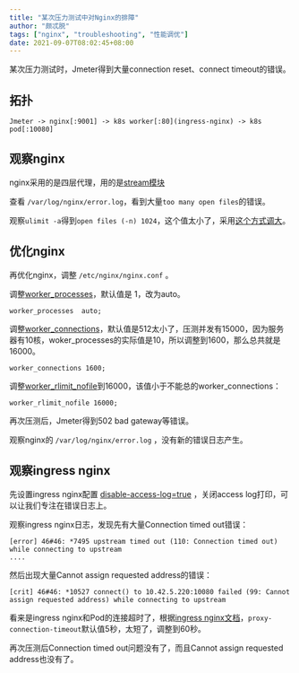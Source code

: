 ```yaml
---
title: "某次压力测试中对Nginx的排障"
author: "颇忒脱"
tags: ["nginx", "troubleshooting", "性能调优"]
date: 2021-09-07T08:02:45+08:00
---
```


<!--more-->

某次压力测试时，Jmeter得到大量connection reset、connect timeout的错误。

## 拓扑

```
Jmeter -> nginx[:9001] -> k8s worker[:80](ingress-nginx) -> k8s pod[:10080]
```

## 观察nginx

nginx采用的是四层代理，用的是[stream模块][1]

查看 `/var/log/nginx/error.log`，看到大量`too many open files`的错误。

观察`ulimit -a`得到`open files (-n) 1024`，这个值太小了，采用[这个方式调大][2]。

## 优化nginx

再优化nginx，调整 `/etc/nginx/nginx.conf` 。

调整[worker_processes][5]，默认值是 1，改为auto。

```
worker_processes  auto;
```

调整[worker_connections][6]，默认值是512太小了，压测并发有15000，因为服务器有10核，woker_processes的实际值是10，所以调整到1600，那么总共就是16000。

```
worker_connections 1600;
```

调整[worker_rlimit_nofile][3]到16000，该值小于不能总的worker_connections：

```
worker_rlimit_nofile 16000;
```



再次压测后，Jmeter得到502 bad gateway等错误。

观察nginx的 `/var/log/nginx/error.log` ，没有新的错误日志产生。

## 观察ingress nginx

先设置ingress nginx配置 [disable-access-log=true][8] ，关闭access log打印，可以让我们专注在错误日志上。

观察ingress nginx日志，发现先有大量Connection timed out错误：

```
[error] 46#46: *7495 upstream timed out (110: Connection timed out) while connecting to upstream
....
```

然后出现大量Cannot assign requested address的错误：

```
[crit] 46#46: *10527 connect() to 10.42.5.220:10080 failed (99: Cannot assign requested address) while connecting to upstream
```

看来是ingress nginx和Pod的连接超时了，根据[ingress nginx文档][7]，`proxy-connection-timeout`默认值5秒，太短了，调整到60秒。

再次压测后Connection timed out问题没有了，而且Cannot assign requested address也没有了。



[1]: http://nginx.org/en/docs/stream/ngx_stream_core_module.html
[2]: ../linux/limits
[3]: http://nginx.org/en/docs/ngx_core_module.html#worker_rlimit_nofile
[4]: http://nginx.org/en/docs/ngx_core_module.html#worker_connections
[5]: http://nginx.org/en/docs/ngx_core_module.html#worker_processes
[6]: http://nginx.org/en/docs/ngx_core_module.html#worker_connections
[7]: https://kubernetes.github.io/ingress-nginx/user-guide/nginx-configuration/configmap/
[8]: https://kubernetes.github.io/ingress-nginx/user-guide/nginx-configuration/configmap/#disable-access-log